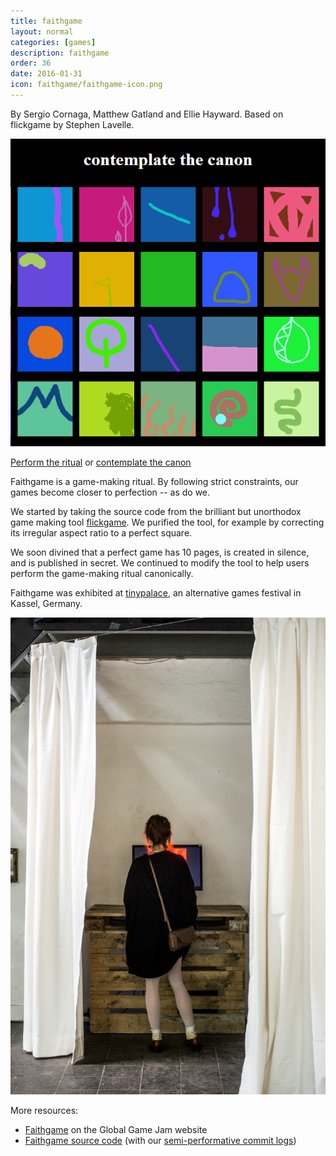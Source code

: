 ```yaml
---
title: faithgame
layout: normal
categories: [games]
description: faithgame
order: 36
date: 2016-01-31
icon: faithgame/faithgame-icon.png
---
```


By Sergio Cornaga, Matthew Gatland and Ellie Hayward. Based on flickgame by Stephen Lavelle.

![faithgame](faithgame.png)

[Perform the ritual](http://faithgame.herokuapp.com) or [contemplate the canon](http://faithgame.herokuapp.com/gallery.html)

Faithgame is a game-making ritual. By following strict constraints, our games become closer to perfection -- as do we.

We started by taking the source code from the brilliant but unorthodox game making tool [flickgame](http://www.flickgame.org/). We purified the tool, for example by correcting its irregular aspect ratio to a perfect square.

We soon divined that a perfect game has 10 pages, is created in silence, and is published in secret. We continued to modify the tool to help users perform the game-making ritual canonically.

Faithgame was exhibited at [tinypalace](http://tinypalace.de/), an alternative games festival in Kassel, Germany.

![Faithgame at tinypalace](faithgame_at_tinypalace.jpg)

More resources:

* [Faithgame](http://globalgamejam.org/2016/games/faithgame) on the Global Game Jam website
* [Faithgame source code](https://github.com/mgatland/faithgame/) (with our [semi-performative commit logs](https://github.com/mgatland/faithgame/commits/master))

